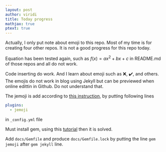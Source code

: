 ```yaml
---
layout: post
author: viridi
title: Today progress
mathjax: true
ptext: true
---
```


Actually, I only put note about emoji to this repo. Most of my time is for creating four other repos. It is not a good progress for this repo today.

Equation has been tested again, such as $f(x) = ax^2 + bx + c$ in README.md of those repos and all do not work.

Code inserting do work. And I learn about emoji such as :x:, :heavy_check_mark:, and others. The emojis do not work in blog using Jekyll but can be previewed when online edittin in Github. Do not understand that.

The jemoji is add according to [this instruction](https://help.github.com/en/enterprise/2.13/user/articles/emoji-on-github-pages), by putting following lines

```yml
plugins:
  - jemoji
  ```

in ``_config.yml`` file

Must install gem, using this [tutorial](https://jekyllrb.com/docs/step-by-step/10-deployment/) then it is solved.

Add ``docs/Gemfile`` and produce ``docs/Gemfile.lock`` by putting the line ``gem jemoji`` after ``gem jekyll`` line.
